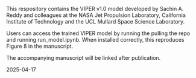 This respository contains the VIPER v1.0 model developed by Sachin A. Reddy and colleagues at the NASA Jet Propulsion Laboratory, California Institute of Technology and the UCL Mullard Space Science Laboratory.

Users can access the trained VIPER model by running the pulling the repo and running run_model.ipynb. When installed correctly, this reproduces Figure 8 in the manuscript.

The accompanying manuscript will be linked after publication.

2025-04-17
